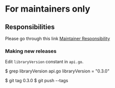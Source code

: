 # For maintainers only

## Responsibilities

Please go through this link [Maintainer Responsibility](https://gist.github.com/abperiasamy/f4d9b31d3186bbd26522)

### Making new releases

Edit `libraryVersion` constant in `api.go`.


$ grep libraryVersion api.go
      libraryVersion = "0.3.0"



$ git tag 0.3.0
$ git push --tags
